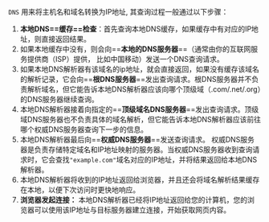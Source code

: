 `DNS` 用来将主机名和域名转换为IP地址, 其查询过程一般通过以下步骤：

1. **本地DNS==缓存==检查**：首先查询本地DNS缓存，如果缓存中有对应的IP地址，则直接返回结果。
2. 如果本地缓存中没有，则会向==**本地的DNS服务器**==（通常由你的互联网服务提供商（ISP）提供， 比如中国移动）发送一个DNS查询请求。
3. 如果本地DNS解析器有该域名的ip地址，就会直接返回，如果没有缓存该域名的解析记录，它会向==**根DNS服务器**==发出查询请求。根DNS服务器并不负责解析域名，但它能告诉本地DNS解析器应该向哪个顶级域（.com/.net/.org）的DNS服务器继续查询。
4. 本地DNS解析器接着向指定的==**顶级域名DNS服务器**==发出查询请求。顶级域DNS服务器也不负责具体的域名解析，但它能告诉本地DNS解析器应该前往哪个权威DNS服务器查询下一步的信息。
5. 本地DNS解析器最后向==**权威DNS服务器**==发送查询请求。 权威DNS服务器是负责存储特定域名和IP地址映射的服务器。当权威DNS服务器收到查询请求时，它会查找`"example.com"`域名对应的IP地址，并将结果返回给本地DNS解析器。
6. 本地DNS解析器将收到的IP地址返回给浏览器，并且还会将域名解析结果缓存在本地，以便下次访问时更快地响应。
7. **浏览器发起连接：** 本地DNS解析器已经将IP地址返回给您的计算机，您的浏览器可以使用该IP地址与目标服务器建立连接，开始获取网页内容。